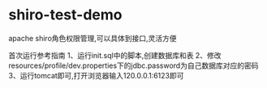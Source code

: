 # shiro-test-demo
apache shiro角色权限管理,可以具体到接口,灵活方便

首次运行参考指南
1、运行init.sql中的脚本,创建数据库和表
2、修改resources/profile/dev.properties下的jdbc.password为自己数据库对应的密码
3、运行tomcat即可,打开浏览器输入120.0.0.1:6123即可